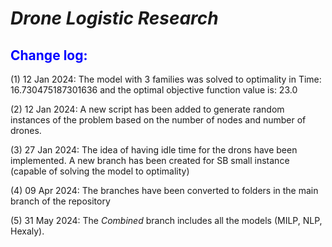 # *Drone Logistic Research*
## <font color=blue> Change log: </font>
(1) 12 Jan 2024: The model with 3 families was solved to optimality in  Time: 16.730475187301636 and the optimal objective function value is: 23.0

(2) 12 Jan 2024: A new script has been added to generate random instances of the problem based on the number of nodes and number of drones.

(3) 27 Jan 2024: The idea of having idle time for the drons have been implemented. A new branch has been created for SB small instance (capable of solving the model to optimality)

(4) 09 Apr 2024: The branches have been converted to folders in the main branch of the repository

(5) 31 May 2024: The _Combined_ branch includes all the models (MILP, NLP, Hexaly).

